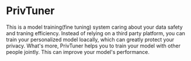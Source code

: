 # PrivTuner
This is a model training(fine tuning) system caring about your data safety and traning efficiency.
Instead of relying on a third party platform, you can train your personalized model loacally, which can greatly protect your privacy.
What's more, PrivTuner helps you to train your model with other people jointly. This can improve your model's performance.
